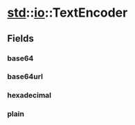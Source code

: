 # [std](/libs/std/)::[io](/libs/std/io/)::TextEncoder

## Fields

### base64

### base64url

### hexadecimal

### plain
